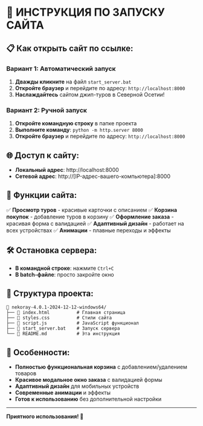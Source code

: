 # 🚀 ИНСТРУКЦИЯ ПО ЗАПУСКУ САЙТА

## 📋 Как открыть сайт по ссылке:

### Вариант 1: Автоматический запуск
1. **Дважды кликните** на файл `start_server.bat`
2. **Откройте браузер** и перейдите по адресу: `http://localhost:8000`
3. **Наслаждайтесь** сайтом джип-туров в Северной Осетии!

### Вариант 2: Ручной запуск
1. **Откройте командную строку** в папке проекта
2. **Выполните команду**: `python -m http.server 8000`
3. **Откройте браузер** и перейдите по адресу: `http://localhost:8000`

## 🌐 Доступ к сайту:

- **Локальный адрес**: http://localhost:8000
- **Сетевой адрес**: http://[IP-адрес-вашего-компьютера]:8000

## 📱 Функции сайта:

✅ **Просмотр туров** - красивые карточки с описанием
✅ **Корзина покупок** - добавление туров в корзину
✅ **Оформление заказа** - красивая форма с валидацией
✅ **Адаптивный дизайн** - работает на всех устройствах
✅ **Анимации** - плавные переходы и эффекты

## 🛠️ Остановка сервера:

- **В командной строке**: нажмите `Ctrl+C`
- **В batch-файле**: просто закройте окно

## 📁 Структура проекта:

```
📁 nekoray-4.0.1-2024-12-12-windows64/
├── 📄 index.html          # Главная страница
├── 📄 styles.css          # Стили сайта
├── 📄 script.js           # JavaScript функционал
├── 📄 start_server.bat    # Запуск сервера
└── 📄 README.md           # Эта инструкция
```

## 🎯 Особенности:

- **Полностью функциональная корзина** с добавлением/удалением товаров
- **Красивое модальное окно заказа** с валидацией формы
- **Адаптивный дизайн** для мобильных устройств
- **Современные анимации** и эффекты
- **Готов к использованию** без дополнительной настройки

---

**Приятного использования! 🎉**
